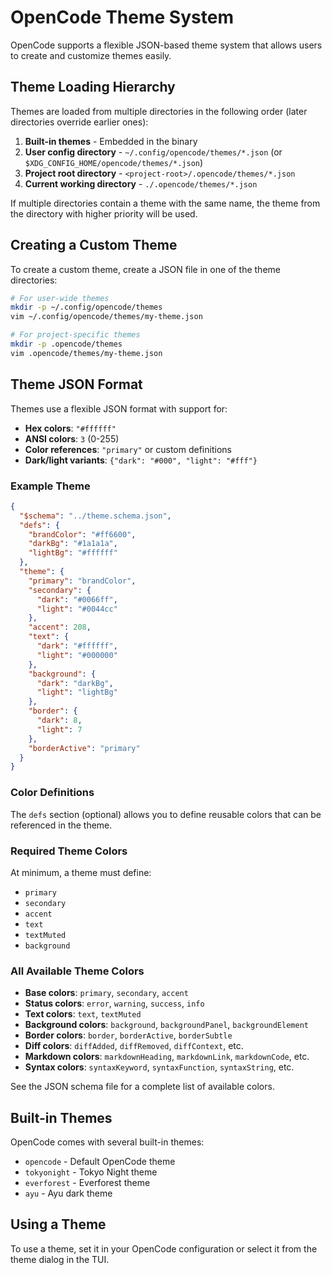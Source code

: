 # OpenCode Theme System

OpenCode supports a flexible JSON-based theme system that allows users to create and customize themes easily.

## Theme Loading Hierarchy

Themes are loaded from multiple directories in the following order (later directories override earlier ones):

1. **Built-in themes** - Embedded in the binary
2. **User config directory** - `~/.config/opencode/themes/*.json` (or `$XDG_CONFIG_HOME/opencode/themes/*.json`)
3. **Project root directory** - `<project-root>/.opencode/themes/*.json`
4. **Current working directory** - `./.opencode/themes/*.json`

If multiple directories contain a theme with the same name, the theme from the directory with higher priority will be used.

## Creating a Custom Theme

To create a custom theme, create a JSON file in one of the theme directories:

```bash
# For user-wide themes
mkdir -p ~/.config/opencode/themes
vim ~/.config/opencode/themes/my-theme.json

# For project-specific themes
mkdir -p .opencode/themes
vim .opencode/themes/my-theme.json
```

## Theme JSON Format

Themes use a flexible JSON format with support for:

- **Hex colors**: `"#ffffff"`
- **ANSI colors**: `3` (0-255)
- **Color references**: `"primary"` or custom definitions
- **Dark/light variants**: `{"dark": "#000", "light": "#fff"}`

### Example Theme

```json
{
  "$schema": "../theme.schema.json",
  "defs": {
    "brandColor": "#ff6600",
    "darkBg": "#1a1a1a",
    "lightBg": "#ffffff"
  },
  "theme": {
    "primary": "brandColor",
    "secondary": {
      "dark": "#0066ff",
      "light": "#0044cc"
    },
    "accent": 208,
    "text": {
      "dark": "#ffffff",
      "light": "#000000"
    },
    "background": {
      "dark": "darkBg",
      "light": "lightBg"
    },
    "border": {
      "dark": 8,
      "light": 7
    },
    "borderActive": "primary"
  }
}
```

### Color Definitions

The `defs` section (optional) allows you to define reusable colors that can be referenced in the theme.

### Required Theme Colors

At minimum, a theme must define:
- `primary`
- `secondary`
- `accent`
- `text`
- `textMuted`
- `background`

### All Available Theme Colors

- **Base colors**: `primary`, `secondary`, `accent`
- **Status colors**: `error`, `warning`, `success`, `info`
- **Text colors**: `text`, `textMuted`
- **Background colors**: `background`, `backgroundPanel`, `backgroundElement`
- **Border colors**: `border`, `borderActive`, `borderSubtle`
- **Diff colors**: `diffAdded`, `diffRemoved`, `diffContext`, etc.
- **Markdown colors**: `markdownHeading`, `markdownLink`, `markdownCode`, etc.
- **Syntax colors**: `syntaxKeyword`, `syntaxFunction`, `syntaxString`, etc.

See the JSON schema file for a complete list of available colors.

## Built-in Themes

OpenCode comes with several built-in themes:
- `opencode` - Default OpenCode theme
- `tokyonight` - Tokyo Night theme
- `everforest` - Everforest theme
- `ayu` - Ayu dark theme

## Using a Theme

To use a theme, set it in your OpenCode configuration or select it from the theme dialog in the TUI.